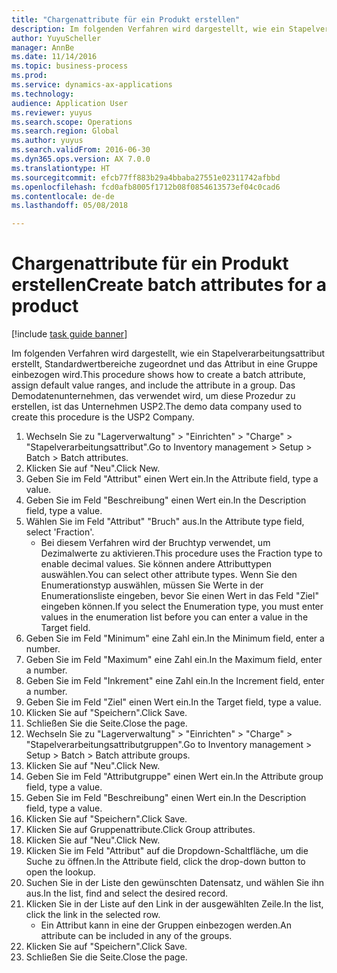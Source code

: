 ```yaml
--- 
title: "Chargenattribute für ein Produkt erstellen"
description: Im folgenden Verfahren wird dargestellt, wie ein Stapelverarbeitungsattribut erstellt, Standardwertbereiche zugeordnet und das Attribut in eine Gruppe einbezogen wird.
author: YuyuScheller
manager: AnnBe
ms.date: 11/14/2016
ms.topic: business-process
ms.prod: 
ms.service: dynamics-ax-applications
ms.technology: 
audience: Application User
ms.reviewer: yuyus
ms.search.scope: Operations
ms.search.region: Global
ms.author: yuyus
ms.search.validFrom: 2016-06-30
ms.dyn365.ops.version: AX 7.0.0
ms.translationtype: HT
ms.sourcegitcommit: efcb77ff883b29a4bbaba27551e02311742afbbd
ms.openlocfilehash: fcd0afb8005f1712b08f0854613573ef04c0cad6
ms.contentlocale: de-de
ms.lasthandoff: 05/08/2018

---
```

# <a name="create-batch-attributes-for-a-product"></a><span data-ttu-id="81703-103">Chargenattribute für ein Produkt erstellen</span><span class="sxs-lookup"><span data-stu-id="81703-103">Create batch attributes for a product</span></span>

[!include [task guide banner](../../includes/task-guide-banner.md)]

<span data-ttu-id="81703-104">Im folgenden Verfahren wird dargestellt, wie ein Stapelverarbeitungsattribut erstellt, Standardwertbereiche zugeordnet und das Attribut in eine Gruppe einbezogen wird.</span><span class="sxs-lookup"><span data-stu-id="81703-104">This procedure shows how to create a batch attribute, assign default value ranges, and include the attribute in a group.</span></span> <span data-ttu-id="81703-105">Das Demodatenunternehmen, das verwendet wird, um diese Prozedur zu erstellen, ist das Unternehmen USP2.</span><span class="sxs-lookup"><span data-stu-id="81703-105">The demo data company used to create this procedure is the USP2 Company.</span></span>

1. <span data-ttu-id="81703-106">Wechseln Sie zu "Lagerverwaltung" > "Einrichten" > "Charge" > "Stapelverarbeitungsattribut".</span><span class="sxs-lookup"><span data-stu-id="81703-106">Go to Inventory management > Setup > Batch > Batch attributes.</span></span>
2. <span data-ttu-id="81703-107">Klicken Sie auf "Neu".</span><span class="sxs-lookup"><span data-stu-id="81703-107">Click New.</span></span>
3. <span data-ttu-id="81703-108">Geben Sie im Feld "Attribut" einen Wert ein.</span><span class="sxs-lookup"><span data-stu-id="81703-108">In the Attribute field, type a value.</span></span>
4. <span data-ttu-id="81703-109">Geben Sie im Feld "Beschreibung" einen Wert ein.</span><span class="sxs-lookup"><span data-stu-id="81703-109">In the Description field, type a value.</span></span>
5. <span data-ttu-id="81703-110">Wählen Sie im Feld "Attribut" "Bruch" aus.</span><span class="sxs-lookup"><span data-stu-id="81703-110">In the Attribute type field, select 'Fraction'.</span></span>
    * <span data-ttu-id="81703-111">Bei diesem Verfahren wird der Bruchtyp verwendet, um Dezimalwerte zu aktivieren.</span><span class="sxs-lookup"><span data-stu-id="81703-111">This procedure uses the Fraction type to enable decimal values.</span></span> <span data-ttu-id="81703-112">Sie können andere Attributtypen auswählen.</span><span class="sxs-lookup"><span data-stu-id="81703-112">You can select other attribute types.</span></span> <span data-ttu-id="81703-113">Wenn Sie den Enumerationstyp auswählen, müssen Sie Werte in der Enumerationsliste eingeben, bevor Sie einen Wert in das Feld "Ziel" eingeben können.</span><span class="sxs-lookup"><span data-stu-id="81703-113">If you select the Enumeration type, you must enter values in the enumeration list before you can enter a value in the Target field.</span></span>  
6. <span data-ttu-id="81703-114">Geben Sie im Feld "Minimum" eine Zahl ein.</span><span class="sxs-lookup"><span data-stu-id="81703-114">In the Minimum field, enter a number.</span></span>
7. <span data-ttu-id="81703-115">Geben Sie im Feld "Maximum" eine Zahl ein.</span><span class="sxs-lookup"><span data-stu-id="81703-115">In the Maximum field, enter a number.</span></span>
8. <span data-ttu-id="81703-116">Geben Sie im Feld "Inkrement" eine Zahl ein.</span><span class="sxs-lookup"><span data-stu-id="81703-116">In the Increment field, enter a number.</span></span>
9. <span data-ttu-id="81703-117">Geben Sie im Feld "Ziel" einen Wert ein.</span><span class="sxs-lookup"><span data-stu-id="81703-117">In the Target field, type a value.</span></span>
10. <span data-ttu-id="81703-118">Klicken Sie auf "Speichern".</span><span class="sxs-lookup"><span data-stu-id="81703-118">Click Save.</span></span>
11. <span data-ttu-id="81703-119">Schließen Sie die Seite.</span><span class="sxs-lookup"><span data-stu-id="81703-119">Close the page.</span></span>
12. <span data-ttu-id="81703-120">Wechseln Sie zu "Lagerverwaltung" > "Einrichten" > "Charge" > "Stapelverarbeitungsattributgruppen".</span><span class="sxs-lookup"><span data-stu-id="81703-120">Go to Inventory management > Setup > Batch > Batch attribute groups.</span></span>
13. <span data-ttu-id="81703-121">Klicken Sie auf "Neu".</span><span class="sxs-lookup"><span data-stu-id="81703-121">Click New.</span></span>
14. <span data-ttu-id="81703-122">Geben Sie im Feld "Attributgruppe" einen Wert ein.</span><span class="sxs-lookup"><span data-stu-id="81703-122">In the Attribute group field, type a value.</span></span>
15. <span data-ttu-id="81703-123">Geben Sie im Feld "Beschreibung" einen Wert ein.</span><span class="sxs-lookup"><span data-stu-id="81703-123">In the Description field, type a value.</span></span>
16. <span data-ttu-id="81703-124">Klicken Sie auf "Speichern".</span><span class="sxs-lookup"><span data-stu-id="81703-124">Click Save.</span></span>
17. <span data-ttu-id="81703-125">Klicken Sie auf Gruppenattribute.</span><span class="sxs-lookup"><span data-stu-id="81703-125">Click Group attributes.</span></span>
18. <span data-ttu-id="81703-126">Klicken Sie auf "Neu".</span><span class="sxs-lookup"><span data-stu-id="81703-126">Click New.</span></span>
19. <span data-ttu-id="81703-127">Klicken Sie im Feld "Attribut" auf die Dropdown-Schaltfläche, um die Suche zu öffnen.</span><span class="sxs-lookup"><span data-stu-id="81703-127">In the Attribute field, click the drop-down button to open the lookup.</span></span>
20. <span data-ttu-id="81703-128">Suchen Sie in der Liste den gewünschten Datensatz, und wählen Sie ihn aus.</span><span class="sxs-lookup"><span data-stu-id="81703-128">In the list, find and select the desired record.</span></span>
21. <span data-ttu-id="81703-129">Klicken Sie in der Liste auf den Link in der ausgewählten Zeile.</span><span class="sxs-lookup"><span data-stu-id="81703-129">In the list, click the link in the selected row.</span></span>
    * <span data-ttu-id="81703-130">Ein Attribut kann in eine der Gruppen einbezogen werden.</span><span class="sxs-lookup"><span data-stu-id="81703-130">An attribute can be included in any of the groups.</span></span>  
22. <span data-ttu-id="81703-131">Klicken Sie auf "Speichern".</span><span class="sxs-lookup"><span data-stu-id="81703-131">Click Save.</span></span>
23. <span data-ttu-id="81703-132">Schließen Sie die Seite.</span><span class="sxs-lookup"><span data-stu-id="81703-132">Close the page.</span></span>


